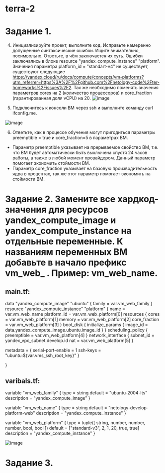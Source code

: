 # terra-2
# Задание 1.
4. Инициализируйте проект, выполните код. Исправьте намеренно допущенные синтаксические ошибки. Ищите внимательно, посимвольно. Ответьте, в чём заключается их суть.
Ошибки заключались в блоке resource "yandex_compute_instance" "platform". Значения параметра platform_id = "standart-v4" не существует, существуют следующие https://yandex.cloud/ru/docs/compute/concepts/vm-platforms?utm_referrer=https%3A%2F%2Fgithub.com%2Fnetology-code%2Fter-homeworks%2Fissues%2F2. Так же необходимо поменять значения параметров cores на 2 (количество процессоров) и core_fraction (гарантированная доля vCPU) на 20.
![image](https://github.com/user-attachments/assets/3970253c-91cf-4540-bc69-8e326f032b5b)

5. Подключитесь к консоли ВМ через ssh и выполните команду  curl ifconfig.me.

![image](https://github.com/user-attachments/assets/b150f316-5b3f-496b-9373-c6917ab7181b)

6. Ответьте, как в процессе обучения могут пригодиться параметры preemptible = true и core_fraction=5 в параметрах ВМ.
- Параметр preemptible указывает на прерываемое свойство ВМ, т.е. что ВМ будет автоматически быть выключена спустя 24 часов работы, а также в любой момент провайдером. Данный параметр помогает экономить стоймости ВМ.
- Параметр core_fraction указывает на базовую производительность ядра в процентах, так же этот параметр помогает экономить на стоймости ВМ.

# Задание 2. Замените все хардкод-значения для ресурсов yandex_compute_image и yandex_compute_instance на отдельные переменные. К названиям переменных ВМ добавьте в начало префикс vm_web_ . Пример: vm_web_name.
## main.tf: 

data "yandex_compute_image" "ubuntu" {
  family = var.vm_web_family
}
resource "yandex_compute_instance" "platform" {
  name        = var.vm_web_name
  platform_id = var.vm_web_platform[0]
  resources {
    cores         = var.vm_web_platform[1]
    memory        = var.vm_web_platform[2]
    core_fraction = var.vm_web_platform[3]
  }
  boot_disk {
    initialize_params {
      image_id = data.yandex_compute_image.ubuntu.image_id
    }
  }
  scheduling_policy {
    preemptible = var.vm_web_platform[4]
  }
  network_interface {
    subnet_id = yandex_vpc_subnet.develop.id
    nat       = var.vm_web_platform[5]
  }

  metadata = {
    serial-port-enable = 1
    ssh-keys           = "ubuntu:${var.vms_ssh_root_key}"
  }

}
## varibals.tf:
variable "vm_web_family" {
  type        = string
  default     = "ubuntu-2004-lts"
  description = "yandex_compute_image"
}

variable "vm_web_name" {
  type        = string
  default     = "netology-develop-platform-web"
  description = "yandex_compute_instance"
}

variable "vm_web_platform" {
  type        = tuple([ string, number, number, number, bool, bool ])
  default     = ["standard-v3", 2, 1, 20, true, true]
  description = "yandex_compute_instance"
}

![image](https://github.com/user-attachments/assets/076c1528-d195-4eca-8bf4-8ae2b2d4a1a9)

# Задание 3.

